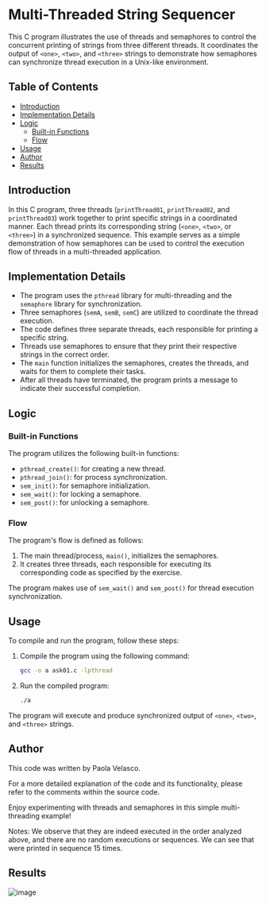 # Multi-Threaded String Sequencer

This C program illustrates the use of threads and semaphores to control the concurrent printing of strings from three different threads. It coordinates the output of `<one>`, `<two>`, and `<three>` strings to demonstrate how semaphores can synchronize thread execution in a Unix-like environment.

## Table of Contents

- [Introduction](#introduction)
- [Implementation Details](#implementation-details)
- [Logic](#logic)
  - [Built-in Functions](#built-in-functions)
  - [Flow](#flow)
- [Usage](#usage)
- [Author](#author)
- [Results](#results)

## Introduction

In this C program, three threads (`printThread01`, `printThread02`, and `printThread03`) work together to print specific strings in a coordinated manner. Each thread prints its corresponding string (`<one>`, `<two>`, or `<three>`) in a synchronized sequence. This example serves as a simple demonstration of how semaphores can be used to control the execution flow of threads in a multi-threaded application.

## Implementation Details

- The program uses the `pthread` library for multi-threading and the `semaphore` library for synchronization.
- Three semaphores (`semA`, `semB`, `semC`) are utilized to coordinate the thread execution.
- The code defines three separate threads, each responsible for printing a specific string.
- Threads use semaphores to ensure that they print their respective strings in the correct order.
- The `main` function initializes the semaphores, creates the threads, and waits for them to complete their tasks.
- After all threads have terminated, the program prints a message to indicate their successful completion.

## Logic

### Built-in Functions

The program utilizes the following built-in functions:

- `pthread_create()`: for creating a new thread.
- `pthread_join()`: for process synchronization.
- `sem_init()`: for semaphore initialization.
- `sem_wait()`: for locking a semaphore.
- `sem_post()`: for unlocking a semaphore.

### Flow

The program's flow is defined as follows:

1. The main thread/process, `main()`, initializes the semaphores.
2. It creates three threads, each responsible for executing its corresponding code as specified by the exercise.

The program makes use of `sem_wait()` and `sem_post()` for thread execution synchronization.

## Usage

To compile and run the program, follow these steps:

1. Compile the program using the following command:

   ```bash
   gcc -o a ask01.c -lpthread
   ```

2. Run the compiled program:

   ```bash
   ./a
   ```

The program will execute and produce synchronized output of `<one>`, `<two>`, and `<three>` strings.

## Author

This code was written by Paola Velasco.

For a more detailed explanation of the code and its functionality, please refer to the comments within the source code.

Enjoy experimenting with threads and semaphores in this simple multi-threading example!

Notes:
We observe that they are indeed executed in the order analyzed above, and there are no random executions or sequences. We can see that <one><two><three> were printed in sequence 15 times.


## Results

![image](https://github.com/PaolaVlsc/OperatingSystem_ForkThreadsProjects_LINUX/assets/87998374/6611ba8a-456d-49c1-8069-4bd4cec6ef33)

